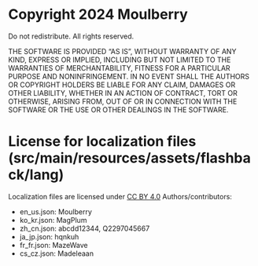 # Copyright 2024 Moulberry

Do not redistribute.
All rights reserved.

THE SOFTWARE IS PROVIDED “AS IS”, WITHOUT WARRANTY OF ANY KIND, EXPRESS OR IMPLIED, INCLUDING BUT NOT LIMITED TO THE WARRANTIES OF MERCHANTABILITY, FITNESS FOR A PARTICULAR PURPOSE AND NONINFRINGEMENT. IN NO EVENT SHALL THE AUTHORS OR COPYRIGHT HOLDERS BE LIABLE FOR ANY CLAIM, DAMAGES OR OTHER LIABILITY, WHETHER IN AN ACTION OF CONTRACT, TORT OR OTHERWISE, ARISING FROM, OUT OF OR IN CONNECTION WITH THE SOFTWARE OR THE USE OR OTHER DEALINGS IN THE SOFTWARE.

# License for localization files (src/main/resources/assets/flashback/lang)
Localization files are licensed under [CC BY 4.0](https://creativecommons.org/licenses/by/4.0/)
Authors/contributors:
- en_us.json: Moulberry
- ko_kr.json: MagPlum
- zh_cn.json: abcdd12344, Q2297045667
- ja_jp.json: hqnkuh
- fr_fr.json: MazeWave
- cs_cz.json: Madeleaan
